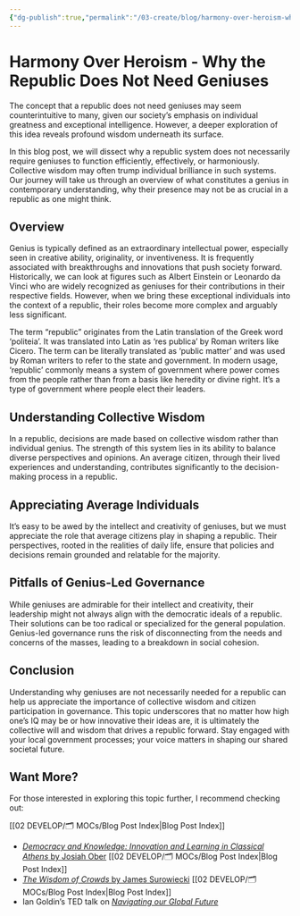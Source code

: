 ```yaml
---
{"dg-publish":true,"permalink":"/03-create/blog/harmony-over-heroism-why-the-republic-does-not-need-geniuses/","tags":["genius","intelligence","community","creativity"]}
---
```


# Harmony Over Heroism - Why the Republic Does Not Need Geniuses

The concept that a republic does not need geniuses may seem counterintuitive to many, given our society’s emphasis on individual greatness and exceptional intelligence. However, a deeper exploration of this idea reveals profound wisdom underneath its surface.

In this blog post, we will dissect why a republic system does not necessarily require geniuses to function efficiently, effectively, or harmoniously. Collective wisdom may often trump individual brilliance in such systems. Our journey will take us through an overview of what constitutes a genius in contemporary understanding, why their presence may not be as crucial in a republic as one might think.

## Overview

Genius is typically defined as an extraordinary intellectual power, especially seen in creative ability, originality, or inventiveness. It is frequently associated with breakthroughs and innovations that push society forward. Historically, we can look at figures such as Albert Einstein or Leonardo da Vinci who are widely recognized as geniuses for their contributions in their respective fields. However, when we bring these exceptional individuals into the context of a republic, their roles become more complex and arguably less significant.

The term “republic” originates from the Latin translation of the Greek word ‘politeia’. It was translated into Latin as ‘res publica’ by Roman writers like Cicero. The term can be literally translated as ‘public matter’ and was used by Roman writers to refer to the state and government. In modern usage, ‘republic’ commonly means a system of government where power comes from the people rather than from a basis like heredity or divine right. It’s a type of government where people elect their leaders.

## Understanding Collective Wisdom

In a republic, decisions are made based on collective wisdom rather than individual genius. The strength of this system lies in its ability to balance diverse perspectives and opinions. An average citizen, through their lived experiences and understanding, contributes significantly to the decision-making process in a republic.

## Appreciating Average Individuals

It’s easy to be awed by the intellect and creativity of geniuses, but we must appreciate the role that average citizens play in shaping a republic. Their perspectives, rooted in the realities of daily life, ensure that policies and decisions remain grounded and relatable for the majority.

## Pitfalls of Genius-Led Governance

While geniuses are admirable for their intellect and creativity, their leadership might not always align with the democratic ideals of a republic. Their solutions can be too radical or specialized for the general population. Genius-led governance runs the risk of disconnecting from the needs and concerns of the masses, leading to a breakdown in social cohesion.

## Conclusion

Understanding why geniuses are not necessarily needed for a republic can help us appreciate the importance of collective wisdom and citizen participation in governance. This topic underscores that no matter how high one’s IQ may be or how innovative their ideas are, it is ultimately the collective will and wisdom that drives a republic forward. Stay engaged with your local government processes; your voice matters in shaping our shared societal future.

## Want More?

For those interested in exploring this topic further, I recommend checking out:

[[02 DEVELOP/🗂️ MOCs/Blog Post Index\|Blog Post Index]]
- [_Democracy and Knowledge: Innovation and Learning in Classical Athens_ by Josiah Ober](https://www.amazon.com/Democracy-Knowledge-Innovation-Learning-Classical/dp/0691146241)
[[02 DEVELOP/🗂️ MOCs/Blog Post Index\|Blog Post Index]]
- [_The Wisdom of Crowds_ by James Surowiecki](https://en.wikipedia.org/wiki/The_Wisdom_of_Crowds)
[[02 DEVELOP/🗂️ MOCs/Blog Post Index\|Blog Post Index]]
- Ian Goldin’s TED talk on [_Navigating our Global Future_](https://www.ted.com/talks/ian_goldin_navigating_our_global_future?language=en)